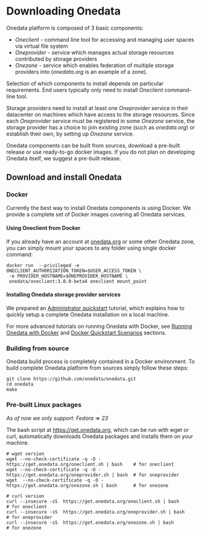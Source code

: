 # Downloading Onedata

Onedata platform is composed of 3 basic components:
 * *Oneclient* - command line tool for accessing and managing user spaces via virtual file system
 * *Oneprovider* - service which manages actual storage resources contributed by storage providers
 * *Onezone* - service which enables federation of multiple storage providers into (*onedata.org* is an example of a zone).

Selection of which components to install depends on particular requirements. End users typically only need to install *Oneclient* command-line tool.

Storage providers need to install at least one *Oneprovider* service in their datacenter on machines which have access to the storage resources. Since each *Oneprovider* service must be registered in some *Onezone* service, the storage provider has a choice to join existing zone (such as *onedata.org*) or establish their own, by setting up *Onezone* service.

Onedata components can be built from sources, download a pre-built release or use ready-to-go docker images. If you do not plan on developing Onedata itself, we suggest a pre-built release. 

## Download and install Onedata

### Docker
Currently the best way to install Onedata components is using Docker. We provide a complete set of Docker images covering all Onedata services.

#### Using Oneclient from Docker
If you already have an account at [onedata.org](onedata.org) or some other Onedata zone, you can simply mount your spaces to any folder using single docker command:

```
docker run  --privileged -e ONECLIENT_AUTHORIZATION_TOKEN=$USER_ACCESS_TOKEN \
 -e PROVIDER_HOSTNAME=$ONEPROVIDER_HOSTNAME \
 onedata/oneclient:3.0.0-beta4 oneclient mount_point
```

#### Installing Onedata storage provider services
We prepared an [Administrator quickstart](admin_onedata_101.md) tutorial, which explains how to quickly setup a complete Onedata installation on a local machine. 

For more advanced tutorials on running Onedata with Docker, see [Running Onedata with Docker]() and [Docker Quickstart Scenarios]() sections. 


### Building from source

Onedata build process is completely contained in a Docker environment. To build complete Onedata platform from sources simply follow these steps:

```
git clone https://github.com/onedata/onedata.git
cd onedata
make
```

### Pre-built Linux packages

*As of now we only support: Fedora => 23*

The bash script at https://get.onedata.org, which can be run with wget or curl, automatically downloads Onedata packages and installs them on your machine. 

```
# wget version
wget --no-check-certificate -q -O - https://get.onedata.org/oneclient.sh | bash    # for oneclient
wget --no-check-certificate -q -O - https://get.onedata.org/oneprovider.sh | bash  # for oneprovider
wget  --no-check-certificate -q -O - https://get.onedata.org/onezone.sh | bash      # for onezone

# curl version
curl --insecure -sS  https://get.onedata.org/oneclient.sh | bash       # for oneclient
curl --insecure -sS  https://get.onedata.org/oneprovider.sh | bash     # for oneprovider
curl --insecure -sS  https://get.onedata.org/onezone.sh | bash         # for onezone
```






